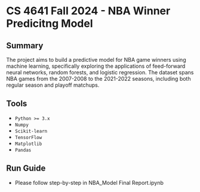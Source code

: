 # CS 4641 Fall 2024 - NBA Winner Predicitng Model

## Summary
The project aims to build a predictive model for NBA game winners using machine learning, specifically exploring the applications of feed-forward neural networks, random forests, and logistic regression. The dataset spans NBA games from the 2007-2008 to the 2021-2022 seasons, including both regular season and playoff matchups.

## Tools 
- `Python >= 3.x`
- `Numpy`
- `Scikit-learn`
- `TensorFlow`
- `Matplotlib`
- `Pandas`

## Run Guide
- Please follow step-by-step in NBA_Model Final Report.ipynb
